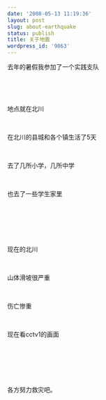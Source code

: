 ```yaml
---
date: '2008-05-13 11:19:36'
layout: post
slug: about-earthquake
status: publish
title: 关于地震
wordpress_id: '9863'
---
```


去年的暑假我参加了一个实践支队




 




 




地点就在北川




 




在北川的县城和各个镇生活了5天




 




去了几所小学，几所中学




 




也去了一些学生家里




 




 




 




现在的北川




 




山体滑坡很严重




 




伤亡惨重




 




现在看cctv1的画面




 




 




 




各方努力救灾吧。
